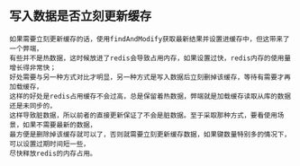 ## 写入数据是否立刻更新缓存
    如果需要立刻更新缓存的话，使用findAndModify获取最新结果并设置进缓存中，但这带来了一个弊端，
    有些并不是热数据，这时候放进了redis会导致占用内存，如果设置过快，redis内存的使用量增长得非常快；
    好处需要与另一种方式对比才明显，另一种方式是写入数据后立刻删掉该缓存，等待有需要才再加载缓存，
    这样的好处是redis占用缓存不会过高，总是保留着热数据，弊端就是加载缓存读取从库的数据还是未同步的，
    这样导致脏数据，所以前者的直接更新保证了不会是脏数据。至于采取那种方式，要看使用场景，如果不需要最新的数据，
    最方便是删除掉该缓存就可以了，否则就需要立刻更新缓存数据，如果键数量特别多的情况下，可以设置过期时间短一些，
    尽快释放redis的内存占用。
